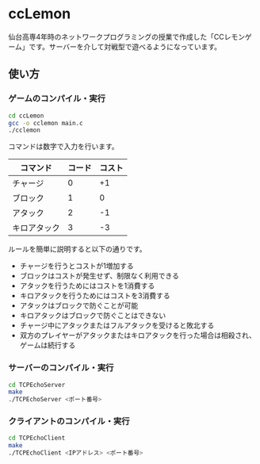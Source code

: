 # ccLemon

仙台高専4年時のネットワークプログラミングの授業で作成した「CCレモンゲーム」です。サーバーを介して対戦型で遊べるようになっています。  

## 使い方

### ゲームのコンパイル・実行
```bash
cd ccLemon
gcc -o cclemon main.c
./cclemon
```

コマンドは数字で入力を行います。

| コマンド | コード | コスト |  
| -- | -- | -- |  
| チャージ | 0 | +1 |  
| ブロック | 1 | 0 |  
| アタック | 2 | -1 |  
| キロアタック | 3 | -3 |  

ルールを簡単に説明すると以下の通りです。  

- チャージを行うとコストが1増加する
- ブロックはコストが発生せず、制限なく利用できる
- アタックを行うためにはコストを1消費する
- キロアタックを行うためにはコストを3消費する
- アタックはブロックで防ぐことが可能
- キロアタックはブロックで防ぐことはできない
- チャージ中にアタックまたはフルアタックを受けると敗北する
- 双方のプレイヤーがアタックまたはキロアタックを行った場合は相殺され、ゲームは続行する

### サーバーのコンパイル・実行
```bash
cd TCPEchoServer
make
./TCPEchoServer <ポート番号>
```

### クライアントのコンパイル・実行
```bash
cd TCPEchoClient
make
./TCPEchoClient <IPアドレス> <ポート番号>
```